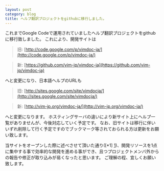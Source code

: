 ```yaml
---
layout: post
category: blog
title: ヘルプ翻訳プロジェクトをgithubに移行しました。
---
```


これまでGoogle Codeで運用されていましたヘルプ翻訳プロジェクトをgithubに移行致しました。
これにより、開発サイトは

> 旧: [http://code.google.com/p/vimdoc-ja/](http://code.google.com/p/vimdoc-ja/)

> 新: [https://github.com/vim-jp/vimdoc-ja](https://github.com/vim-jp/vimdoc-ja)

へと変更になり、日本語ヘルプのURLも

> 旧: [http://sites.google.com/site/vimdocja/](http://sites.google.com/site/vimdocja/)

> 新: [http://vim-jp.org/vimdoc-ja/](http://vim-jp.org/vimdoc-ja/)

へと変更になります。
ホスティングサーバの違いにより新サイト上にヘルプ一覧がありませんが、今後対応していく予定です。
なお、旧サイトは移行に伴いいずれ削除して行く予定ですのでブックマーク等されておられる方は更新をお願い致します。

当サイトをオープンした際に述べさせて頂いた通り([*1] [1])、開発リソースを1点に集中する事で効率的な開発を進める事ができ、且つプロジェクトメンバ外からの報告や修正が取り込みが易くなったと思います。
ご理解の程、宜しくお願い致します。

[1]: http://vim-jp.org/2011/09/16/start.html "vim-jp &raquo; vim-jpを作りました。"
